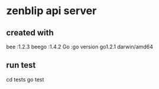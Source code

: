 # zenblip api server

## created with

bee   :1.2.3
beego :1.4.2
Go    :go version go1.2.1 darwin/amd64


## run test

cd tests
go test